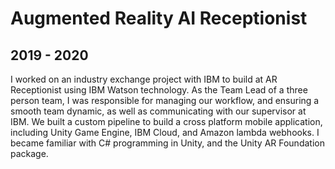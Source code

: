 # Augmented Reality AI Receptionist
## 2019 - 2020

I worked on an industry exchange project with IBM to build at AR Receptionist using IBM Watson technology. As the Team Lead of a three person team, I was responsible for managing our workflow, and ensuring a smooth team dynamic, as well as communicating with our supervisor at IBM. We built a custom pipeline to build a cross platform mobile application, including Unity Game Engine, IBM Cloud, and Amazon lambda webhooks. I became familiar with C# programming in Unity, and the Unity AR Foundation package.